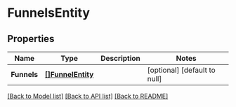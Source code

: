 # FunnelsEntity

## Properties
Name | Type | Description | Notes
------------ | ------------- | ------------- | -------------
**Funnels** | [**[]FunnelEntity**](FunnelEntity.md) |  | [optional] [default to null]

[[Back to Model list]](../README.md#documentation-for-models) [[Back to API list]](../README.md#documentation-for-api-endpoints) [[Back to README]](../README.md)


